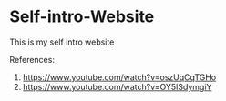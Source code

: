 # Self-intro-Website
This is my self intro website

References: 
1. https://www.youtube.com/watch?v=oszUqCqTGHo
2. https://www.youtube.com/watch?v=OY5ISdymgiY
